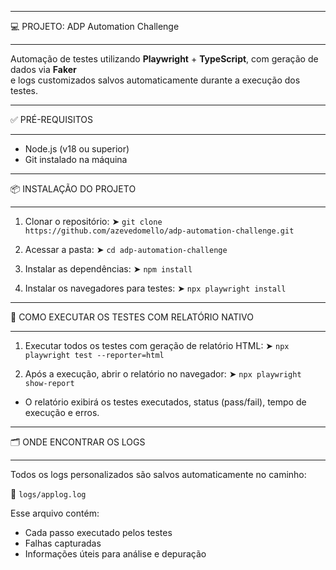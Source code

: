 ********************************************************************************
💻 PROJETO: ADP Automation Challenge
********************************************************************************

Automação de testes utilizando **Playwright** + **TypeScript**, com geração de dados via **Faker**  
e logs customizados salvos automaticamente durante a execução dos testes.

********************************************************************************
✅ PRÉ-REQUISITOS
********************************************************************************

- Node.js (v18 ou superior)
- Git instalado na máquina

********************************************************************************
📦 INSTALAÇÃO DO PROJETO
********************************************************************************

1. Clonar o repositório:
   ➤ `git clone https://github.com/azevedomello/adp-automation-challenge.git`

2. Acessar a pasta:
   ➤ `cd adp-automation-challenge`

3. Instalar as dependências:
   ➤ `npm install`

4. Instalar os navegadores para testes:
   ➤ `npx playwright install`

********************************************************************************
🧪 COMO EXECUTAR OS TESTES COM RELATÓRIO NATIVO
********************************************************************************

1. Executar todos os testes com geração de relatório HTML:
   ➤ `npx playwright test --reporter=html`

2. Após a execução, abrir o relatório no navegador:
   ➤ `npx playwright show-report`

* O relatório exibirá os testes executados, status (pass/fail), tempo de execução e erros.

********************************************************************************
🗂️ ONDE ENCONTRAR OS LOGS
********************************************************************************

Todos os logs personalizados são salvos automaticamente no caminho:

📁 `logs/applog.log`

Esse arquivo contém:
- Cada passo executado pelos testes
- Falhas capturadas
- Informações úteis para análise e depuração
